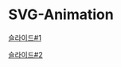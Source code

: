 # SVG-Animation

[슬라이드#1](https://docs.google.com/presentation/d/1xcsCm1aEhDC7RB0P9nqgWKTAChcEdhFAjKypKsgMv8Y)

[슬라이드#2](https://docs.google.com/presentation/d/1DDic0dixqgyZKj8ZUJ8KEO5Bj9khpAiUb0UEMZsNlVE)